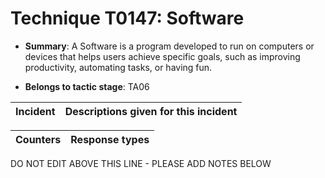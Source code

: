 # Technique T0147: Software

* **Summary**: A Software is a program developed to run on computers or devices that helps users achieve specific goals, such as improving productivity, automating tasks, or having fun.

* **Belongs to tactic stage**: TA06


| Incident | Descriptions given for this incident |
| -------- | -------------------- |



| Counters | Response types |
| -------- | -------------- |


DO NOT EDIT ABOVE THIS LINE - PLEASE ADD NOTES BELOW